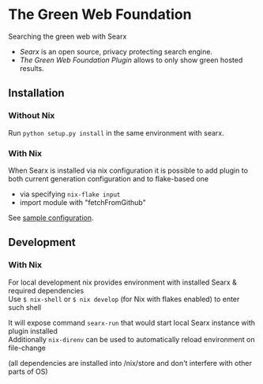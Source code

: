 #  The Green Web Foundation 
Searching the green web with Searx

- *Searx* is an open source, privacy protecting search engine.
- *The Green Web Foundation Plugin* allows to only show green hosted results.

## Installation
### Without Nix
Run `python setup.py install` in the same environment with searx.

### With Nix
When Searx is installed via nix configuration
it is possible to add plugin to both current generation configuration and to flake-based one
- via specifying `nix-flake input`
- import module with "fetchFromGithub" 

See [sample configuration](https://github.com/efim/nix-searx-container-example).

## Development
### With Nix
For local development nix provides environment with installed Searx & required dependencies  
Use `$ nix-shell` or `$ nix develop` (for Nix with flakes enabled) to enter such shell

It will expose command `searx-run` that would start local Searx instance with plugin installed  
Additionally `nix-direnv` can be used to automatically reload environment on file-change

(all dependencies are installed into /nix/store and don't interfere with other parts of OS)
